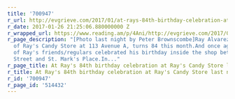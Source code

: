 ```yaml
---
title: '700947'
r_url: http://evgrieve.com/2017/01/at-rays-84th-birthday-celebration-at.html
r_date: 2017-01-26 21:25:06.880000000 Z
r_wrapped_url: https://www.reading.am/p/4Ani/http://evgrieve.com/2017/01/at-rays-84th-birthday-celebration-at.html
r_page_description: "[Photo last night by Peter Brownscombe]Ray Alvarez, the proprietor
  of Ray's Candy Store at 113 Avenue A, turns 84 this month.And once again several
  of Ray's friends/regulars celebrated his birthday inside the shop between Seventh
  Street and St. Mark's Place.In..."
r_page_title: At Ray's 84th birthday celebration at Ray's Candy Store last night
r_title: At Ray's 84th birthday celebration at Ray's Candy Store last night
r_id: '700947'
r_page_id: '514432'
---
```


